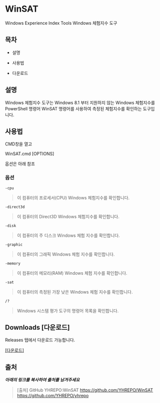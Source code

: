 # WinSAT
Windows Experience Index Tools
Windows 체험지수 도구

## 목차

* 설명

* 사용법

* 다운로드
## 설명

Windows 체험지수 도구는 Windows 8.1 부터 지원하지 않는 Windows 체험지수를
PowerShell 명령어 WinSAT 명령어를 사용하여
측정된 체험지수를 확인하는 도구입니다.

## 사용법

CMD창을 열고 

WinSAT.cmd [OPTIONS] 

옵션은 아래 참조



### 옵션

`-cpu`
>이 컴퓨터의 프로세서(CPU) Windows 체험지수를 확인합니다.

`-direct3d`
>이 컴퓨터의 Direct3D Windows 체험지수를 확인합니다.

`-disk`
>이 컴퓨터의 주 디스크 Windows 체험 지수를 확인합니다.

`-graphic`				
>이 컴퓨터의 그래픽 Windows 체험 지수를 확인합니다.

`-memory`
>이 컴퓨터의 메모리(RAM) Windows 체험 지수를 확인합니다.

`-sat`
>이 컴퓨터의 측정된 가장 낮은 Windows 체험 지수를 확인합니다.

`/?`
>Windows 시스템 평가 도구의 명령어 목록을 확인합니다.

## Downloads [다운로드]
Releases 탭에서 다운로드 가능합니다.

[[다운로드]](<https://github.com/YHREPO/WinSAT/releases/latest>)


## 출처
___아래의 링크를 복사하여 출처를 남겨주세요___
>	[출처]
>	GitHub YHREPO:WinSAT
>	<https://github.com/YHREPO/WinSAT>
>	<https://github.com/YHREPO/yhrepo>
